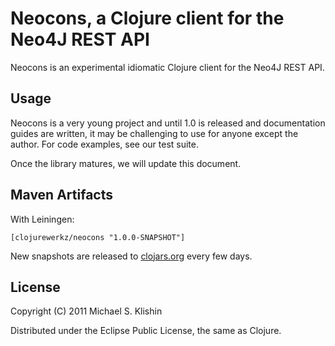 # Neocons, a Clojure client for the Neo4J REST API

Neocons is an experimental idiomatic Clojure client for the Neo4J REST API.

## Usage

Neocons is a very young project and until 1.0 is released and documentation guides are written,
it may be challenging to use for anyone except the author. For code examples, see our test
suite.

Once the library matures, we will update this document.


## Maven Artifacts

With Leiningen:

    [clojurewerkz/neocons "1.0.0-SNAPSHOT"]

New snapshots are released to [clojars.org](https://clojars.org/org.clojurewerkz/neocons) every few days.


## License

Copyright (C) 2011 Michael S. Klishin

Distributed under the Eclipse Public License, the same as Clojure.
